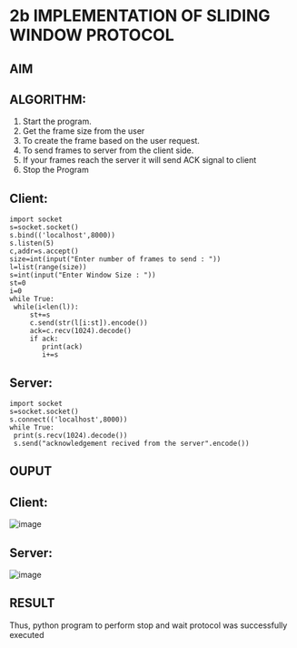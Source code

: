 # 2b IMPLEMENTATION OF SLIDING WINDOW PROTOCOL
## AIM
## ALGORITHM:
1. Start the program.
2. Get the frame size from the user
3. To create the frame based on the user request.
4. To send frames to server from the client side.
5. If your frames reach the server it will send ACK signal to client
6. Stop the Program
## Client:
```
import socket
s=socket.socket()
s.bind(('localhost',8000))
s.listen(5)
c,addr=s.accept()
size=int(input("Enter number of frames to send : "))
l=list(range(size))
s=int(input("Enter Window Size : "))
st=0
i=0
while True:
 while(i<len(l)):
     st+=s
     c.send(str(l[i:st]).encode())
     ack=c.recv(1024).decode()
     if ack:
        print(ack)
        i+=s
```
## Server:
```
import socket
s=socket.socket()
s.connect(('localhost',8000))
while True: 
 print(s.recv(1024).decode())
 s.send("acknowledgement recived from the server".encode())
```
## OUPUT
## Client:
![image](https://github.com/priyadharshini210/2b_SLIDING_WINDOW_PROTOCOL/assets/148514638/c433eaf8-0ae4-4b27-922c-3c7f7f6dca24)
## Server:
![image](https://github.com/priyadharshini210/2b_SLIDING_WINDOW_PROTOCOL/assets/148514638/e19c28fb-6be4-49eb-ad8c-1220dc7b4f49)


## RESULT
Thus, python program to perform stop and wait protocol was successfully executed

